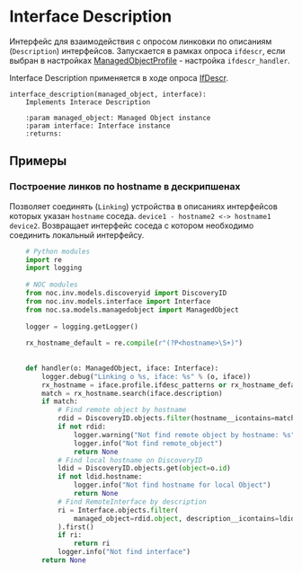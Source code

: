 # Interface Description


Интерфейс для взаимодействия с опросом линковки по описаниям (`Description`) интерфейсов. 
Запускается в рамках опроса `ifdescr`, если выбран в настройках [ManagedObjectProfile](../../user/reference/concepts/managed-object-profile/index.md) - настройка `ifdescr_handler`.

Interface Description применяется в ходе опроса [IfDescr](../../admin/reference/discovery/box/ifdesc.md).

 
    interface_description(managed_object, interface):
        Implements Interace Description

        :param managed_object: Managed Object instance
        :param interface: Interface instance
        :returns: 

## Примеры

### Построение линков по hostname в дескрипшенах 

Позволяет соединять (`Linking`) устройства в описаниях интерфейсов которых указан `hostname` соседа. 
`device1 - hostname2 <-> hostname1 device2`. Возвращает интерфейс соседа с котором необходимо соединить локальный интерфейсу.

```python
    # Python modules
    import re
    import logging
    
    # NOC modules
    from noc.inv.models.discoveryid import DiscoveryID
    from noc.inv.models.interface import Interface
    from noc.sa.models.managedobject import ManagedObject
    
    logger = logging.getLogger()
    
    rx_hostname_default = re.compile(r"(?P<hostname>\S+)")
    
    
    def handler(o: ManagedObject, iface: Interface):
        logger.debug("Linking o %s, iface: %s" % (o, iface))
        rx_hostname = iface.profile.ifdesc_patterns or rx_hostname_default
        match = rx_hostname.search(iface.description)
        if match:
            # Find remote object by hostname
            rdid = DiscoveryID.objects.filter(hostname__icontains=match.group("hostname")).first()
            if not rdid:
                logger.warning("Not find remote object by hostname: %s", match.group("hostname"))
                logger.info("Not find remote_object")
                return None
            # Find local hostname on DiscoveryID
            ldid = DiscoveryID.objects.get(object=o.id)
            if not ldid.hostname:
                logger.info("Not find hostname for local Object")
                return None
            # Find RemoteInterface by description
            ri = Interface.objects.filter(
                managed_object=rdid.object, description__icontains=ldid.hostname
            ).first()
            if ri:
                return ri
            logger.info("Not find interface")
        return None

```
